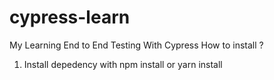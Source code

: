 # cypress-learn
My Learning End to End Testing With Cypress
How to install ?
1. Install depedency with npm install or yarn install
